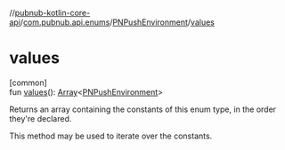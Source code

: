 //[pubnub-kotlin-core-api](../../../index.md)/[com.pubnub.api.enums](../index.md)/[PNPushEnvironment](index.md)/[values](values.md)

# values

[common]\
fun [values](values.md)(): [Array](https://kotlinlang.org/api/latest/jvm/stdlib/kotlin-stdlib/kotlin/-array/index.html)&lt;[PNPushEnvironment](index.md)&gt;

Returns an array containing the constants of this enum type, in the order they're declared.

This method may be used to iterate over the constants.
